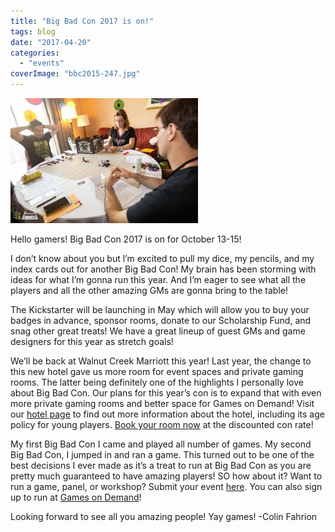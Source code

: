 ```yaml
---
title: "Big Bad Con 2017 is on!"
tags: blog
date: "2017-04-20"
categories: 
  - "events"
coverImage: "bbc2015-247.jpg"
---
```


![bbc2015-247](images/bbc2015-247-300x200.jpg)

Hello gamers! Big Bad Con 2017 is on for October 13-15!

I don’t know about you but l’m excited to pull my dice, my pencils, and my index cards out for another Big Bad Con! My brain has been storming with ideas for what I’m gonna run this year. And I’m eager to see what all the players and all the other amazing GMs are gonna bring to the table!

The Kickstarter will be launching in May which will allow you to buy your badges in advance, sponsor rooms, donate to our Scholarship Fund, and snag other great treats! We have a great lineup of guest GMs and game designers for this year as stretch goals!

We’ll be back at Walnut Creek Marriott this year! Last year, the change to this new hotel gave us more room for event spaces and private gaming rooms. The latter being definitely one of the highlights I personally love about Big Bad Con. Our plans for this year’s con is to expand that with even more private gaming rooms and better space for Games on Demand! Visit our [hotel page](http://www.bigbadcon.com/hotel/) to find out more information about the hotel, including its age policy for young players. [Book your room now](http://www.marriott.com/meeting-event-hotels/group-corporate-travel/groupCorp.mi?resLinkData=Big%20Bad%20Con%20Oct2017%5Eoakwc%60bibbiba%60129%60USD%60false%604%6010/12/17%6010/16/17%609/28/17&app=resvlink&stop_mobi=yes) at the discounted con rate!

My first Big Bad Con I came and played all number of games. My second Big Bad Con, I jumped in and ran a game. This turned out to be one of the best decisions I ever made as it’s a treat to run at Big Bad Con as you are pretty much guaranteed to have amazing players! SO how about it? Want to run a game, panel, or workshop? Submit your event [here](http://www.bigbadcon.com/volunteer/run-a-game/). You can also sign up to run at [Games on Demand](http://www.bigbadcon.com/volunteer/be-a-god/)!

Looking forward to see all you amazing people! Yay games! \-Colin Fahrion
